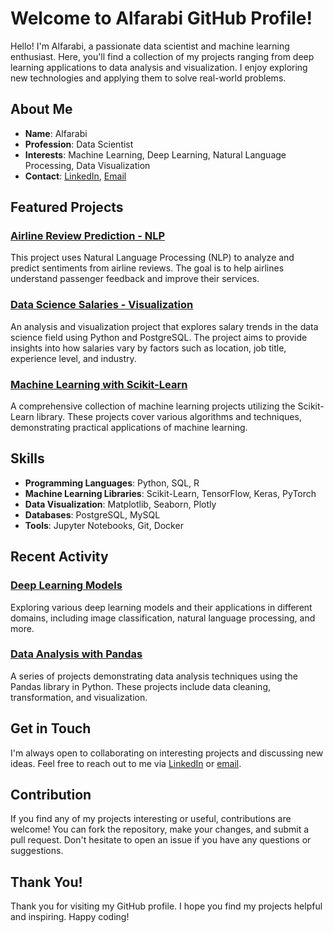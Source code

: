 # Welcome to Alfarabi GitHub Profile!

Hello! I'm Alfarabi, a passionate data scientist and machine learning enthusiast. Here, you'll find a collection of my projects ranging from deep learning applications to data analysis and visualization. I enjoy exploring new technologies and applying them to solve real-world problems.

## About Me

- **Name**: Alfarabi
- **Profession**: Data Scientist
- **Interests**: Machine Learning, Deep Learning, Natural Language Processing, Data Visualization
- **Contact**: [LinkedIn](https://www.linkedin.com/in/alfa-rabi-49b9b8285/), [Email](alfarabi5898@gmail.com)

## Featured Projects

### [Airline Review Prediction - NLP](https://github.com/Alfarabi58/Deep-Learning/tree/main/Airline%20Review%20Prediction%20-%20NLP)
This project uses Natural Language Processing (NLP) to analyze and predict sentiments from airline reviews. The goal is to help airlines understand passenger feedback and improve their services.

### [Data Science Salaries - Visualization](https://github.com/Alfarabi58/Python-PostgreSQL/tree/main/Data%20Science%20Salaries%20-%20Visualization)
An analysis and visualization project that explores salary trends in the data science field using Python and PostgreSQL. The project aims to provide insights into how salaries vary by factors such as location, job title, experience level, and industry.

### [Machine Learning with Scikit-Learn](https://github.com/Alfarabi58/Machine-Learning/tree/main/Scikit-Learn)
A comprehensive collection of machine learning projects utilizing the Scikit-Learn library. These projects cover various algorithms and techniques, demonstrating practical applications of machine learning.

## Skills

- **Programming Languages**: Python, SQL, R
- **Machine Learning Libraries**: Scikit-Learn, TensorFlow, Keras, PyTorch
- **Data Visualization**: Matplotlib, Seaborn, Plotly
- **Databases**: PostgreSQL, MySQL
- **Tools**: Jupyter Notebooks, Git, Docker

## Recent Activity

### [Deep Learning Models](https://github.com/Alfarabi58/Deep-Learning)
Exploring various deep learning models and their applications in different domains, including image classification, natural language processing, and more.

### [Data Analysis with Pandas](https://github.com/Alfarabi58/Data-Analysis/tree/main/Pandas)
A series of projects demonstrating data analysis techniques using the Pandas library in Python. These projects include data cleaning, transformation, and visualization.

## Get in Touch

I'm always open to collaborating on interesting projects and discussing new ideas. Feel free to reach out to me via [LinkedIn](https://www.linkedin.com/in/alfa-rabi-49b9b8285/) or [email](alfarabi5898@gmail.com).

## Contribution

If you find any of my projects interesting or useful, contributions are welcome! You can fork the repository, make your changes, and submit a pull request. Don't hesitate to open an issue if you have any questions or suggestions.

## Thank You!

Thank you for visiting my GitHub profile. I hope you find my projects helpful and inspiring. Happy coding!
